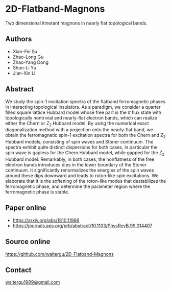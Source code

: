 # 2D-Flatband-Magnons
Two dimensional itinerant magnons in nearly flat topological bands.

Authors
-------
* Xiao-Fei Su
* Zhao-Long Gu
* Zhao-Yang Dong
* Shun-Li Yu
* Jian-Xin Li

Abstract
--------
We study the spin-1 excitation spectra of the flatband ferromagnetic phases in interacting topological insulators. As a paradigm, we consider a quarter filled square lattice Hubbard model whose free part is the $π$ flux state with topologically nontrivial and nearly-flat electron bands, which can realize either the Chern or $Z_2$ Hubbard model. By using the numerical exact diagonalization method with a projection onto the nearly-flat band, we obtain the ferromagnetic spin-1 excitation spectra for both the Chern and $Z_2$ Hubbard models, consisting of spin waves and Stoner continuum. The spectra exhibit quite distinct dispersions for both cases, in particular the spin wave is gapless for the Chern Hubbard model, while gapped for the $Z_2$ Hubbard model. Remarkably, in both cases, the nonflatness of the free electron bands introduces dips in the lower boundary of the Stoner continuum. It significantly renormalizes the energies of the spin waves around these dips downward and leads to roton-like spin excitations. We elaborate that it is the softening of the roton-like modes that destabilizes the ferromagnetic phase, and determine the parameter region where the ferromagnetic phase is stable.

Paper online
------------
* https://arxiv.org/abs/1810.11986
* https://journals.aps.org/prb/abstract/10.1103/PhysRevB.99.014407

Source online
-------------
https://github.com/waltergu/2D-Flatband-Magnons

Contact
-------
waltergu1989@gmail.com

